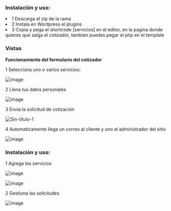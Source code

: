 <h3> Instalación y uso: </h3>

<ul>

  
</ul>
<li>1 Descarga el zip de la rama </li> 
<li>2 Instala en Wordpress el plugins </li> 
<li>3 Copia y pega el shortcode [servicios] en el editor, en la pagina donde quieres que salga el cotizador, tambien puedes pegar el php <?php echo do_shortcode("[servicios]");?> en el template </li> 


<h3> Vistas </h3>

<b>Funcionamiento del formulario del cotizador</b>

1 Selecciona uno o varios servicios:

![image](https://github.com/neptunoprojects/Plugins-Cotizacion-Servicios-Wordpress/assets/9517788/0ca6f6fa-4e46-40f4-a364-f943beafe9d0)

2 Llena tus datos personales

![image](https://github.com/neptunoprojects/Plugins-Cotizacion-Servicios-Wordpress/assets/9517788/7a4de81f-add4-4248-ae04-c94a4558f98e)

3 Envia la solicitud de cotización

![Sin-título-1](https://github.com/neptunoprojects/Plugins-Cotizacion-Servicios-Wordpress/assets/9517788/1dd21a96-0039-463b-86b1-9d307f64e1c7)

4 Automaticamente llega un correo al cliente y uno al administrador del sitio

![image](https://github.com/neptunoprojects/Plugins-Cotizacion-Servicios-Wordpress/assets/9517788/1c92a20a-d516-4910-a13b-b8143b9918b8)


<h3> Instalación y uso: </h3>

1 Agrega los servicios

![image](https://github.com/neptunoprojects/Plugins-Cotizacion-Servicios-Wordpress/assets/9517788/cb3a4a14-26b9-45a1-8442-d6267f4dbd47)

![image](https://github.com/neptunoprojects/Plugins-Cotizacion-Servicios-Wordpress/assets/9517788/87ebb54c-a35b-42f4-911c-a471c1f43506)

2 Gestiona las solicitudes

![image](https://github.com/neptunoprojects/Plugins-Cotizacion-Servicios-Wordpress/assets/9517788/46f11049-7ab0-4cff-a724-f8d9369e45fb)






